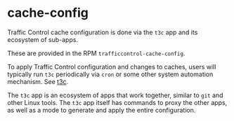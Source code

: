 <!--
Licensed to the Apache Software Foundation (ASF) under one
or more contributor license agreements.  See the NOTICE file
distributed with this work for additional information
regarding copyright ownership.  The ASF licenses this file
to you under the Apache License, Version 2.0 (the
"License"); you may not use this file except in compliance
with the License.  You may obtain a copy of the License at

  http://www.apache.org/licenses/LICENSE-2.0

Unless required by applicable law or agreed to in writing,
software distributed under the License is distributed on an
"AS IS" BASIS, WITHOUT WARRANTIES OR CONDITIONS OF ANY
KIND, either express or implied.  See the License for the
specific language governing permissions and limitations
under the License.
-->

# cache-config

Traffic Control cache configuration is done via the `t3c` app and its ecosystem of sub-apps.

These are provided in the RPM `trafficcontrol-cache-config`.

To apply Traffic Control configuration and changes to caches, users will typically run `t3c` periodically via `cron` or some other system automation mechanism. See [t3c](./t3c/README.md).

The `t3c` app is an ecosystem of apps that work together, similar to `git` and other Linux tools. The `t3c` app itself has commands to proxy the other apps, as well as a mode to generate and apply the entire configuration.

